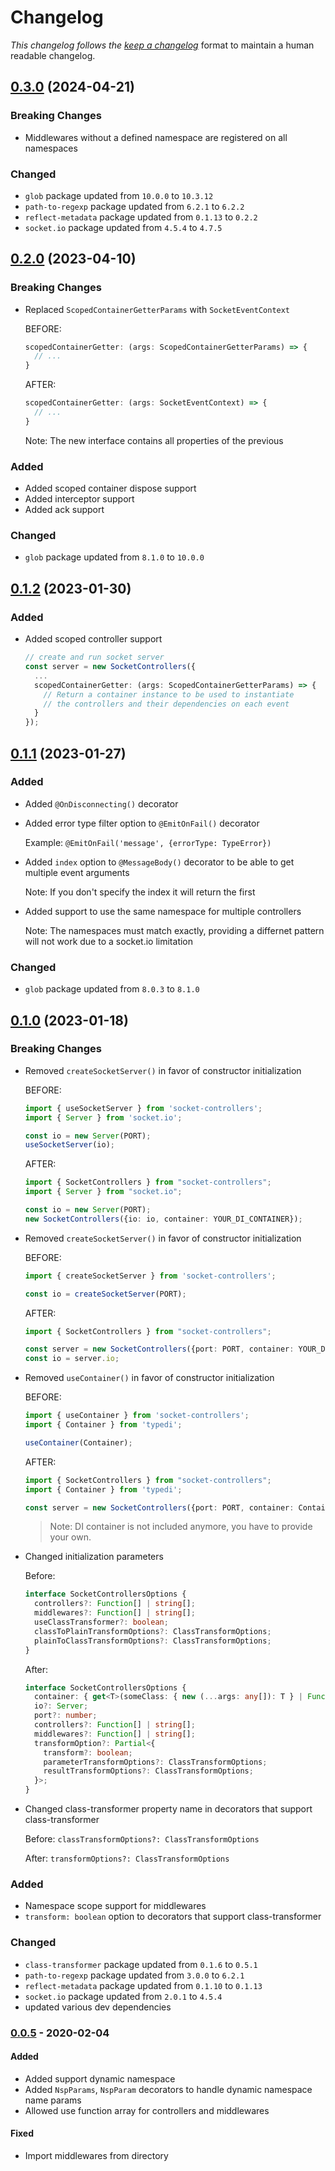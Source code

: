 # Changelog

_This changelog follows the [keep a changelog][keep-a-changelog]_ format to maintain a human readable changelog.

## [0.3.0](https://github.com/typestack/socket-controllers/compare/v0.2.0...v0.3.0) (2024-04-21)

### Breaking Changes

- Middlewares without a defined namespace are registered on all namespaces

### Changed

- `glob` package updated from `10.0.0` to `10.3.12`
- `path-to-regexp` package updated from `6.2.1` to `6.2.2`
- `reflect-metadata` package updated from `0.1.13` to `0.2.2`
- `socket.io` package updated from `4.5.4` to `4.7.5`

## [0.2.0](https://github.com/typestack/socket-controllers/compare/v0.1.2...v0.2.0) (2023-04-10)

### Breaking Changes

- Replaced `ScopedContainerGetterParams` with `SocketEventContext`

  BEFORE:

  ```ts
  scopedContainerGetter: (args: ScopedContainerGetterParams) => {
    // ...
  }
  ```

  AFTER:

  ```ts
  scopedContainerGetter: (args: SocketEventContext) => {
    // ...
  }
  ```
  Note: The new interface contains all properties of the previous


### Added

- Added scoped container dispose support  
- Added interceptor support
- Added ack support

### Changed

- `glob` package updated from `8.1.0` to `10.0.0`
  
## [0.1.2](https://github.com/typestack/socket-controllers/compare/v0.1.1...v0.1.2) (2023-01-30)

### Added

- Added scoped controller support

  ```typescript
  // create and run socket server
  const server = new SocketControllers({
    ...
    scopedContainerGetter: (args: ScopedContainerGetterParams) => {
      // Return a container instance to be used to instantiate 
      // the controllers and their dependencies on each event
    }
  });
  ```

## [0.1.1](https://github.com/typestack/socket-controllers/compare/v0.1.0...v0.1.1) (2023-01-27)

### Added

- Added `@OnDisconnecting()` decorator
- Added error type filter option to `@EmitOnFail()` decorator
  
  Example: `@EmitOnFail('message', {errorType: TypeError})`

- Added `index` option to `@MessageBody()` decorator to be able to get multiple event arguments

  Note: If you don't specify the index it will return the first

- Added support to use the same namespace for multiple controllers

  Note: The namespaces must match exactly, providing a differnet pattern will not work due to a socket.io limitation

### Changed

- `glob` package updated from `8.0.3` to `8.1.0`

## [0.1.0](https://github.com/typestack/socket-controllers/compare/v0.0.5...v0.1.0) (2023-01-18)

### Breaking Changes

- Removed `createSocketServer()` in favor of constructor initialization 

  BEFORE:

  ```ts
  import { useSocketServer } from 'socket-controllers';
  import { Server } from 'socket.io';

  const io = new Server(PORT);
  useSocketServer(io);
  ```

  AFTER:

  ```ts
  import { SocketControllers } from "socket-controllers";
  import { Server } from "socket.io";

  const io = new Server(PORT);
  new SocketControllers({io: io, container: YOUR_DI_CONTAINER});
  ```
- Removed `createSocketServer()` in favor of constructor initialization 

  BEFORE:

  ```ts
  import { createSocketServer } from 'socket-controllers';

  const io = createSocketServer(PORT);
  ```

  AFTER:

  ```ts
  import { SocketControllers } from "socket-controllers";

  const server = new SocketControllers({port: PORT, container: YOUR_DI_CONTAINER});
  const io = server.io;
  ```

- Removed `useContainer()` in favor of constructor initialization

  BEFORE:

  ```ts
  import { useContainer } from 'socket-controllers';
  import { Container } from 'typedi';

  useContainer(Container);
  ```

  AFTER:

  ```ts
  import { SocketControllers } from "socket-controllers";
  import { Container } from 'typedi';

  const server = new SocketControllers({port: PORT, container: Container});
  ```
  > Note: DI container is not included anymore, you have to provide your own.

- Changed initialization parameters

  Before:
  ```typescript
  interface SocketControllersOptions {
    controllers?: Function[] | string[];
    middlewares?: Function[] | string[];
    useClassTransformer?: boolean;
    classToPlainTransformOptions?: ClassTransformOptions;
    plainToClassTransformOptions?: ClassTransformOptions;
  }
  ```

  After:
  ```typescript
  interface SocketControllersOptions {
    container: { get<T>(someClass: { new (...args: any[]): T } | Function): T };
    io?: Server;
    port?: number;
    controllers?: Function[] | string[];
    middlewares?: Function[] | string[];
    transformOption?: Partial<{
      transform?: boolean;
      parameterTransformOptions?: ClassTransformOptions;
      resultTransformOptions?: ClassTransformOptions;
    }>;
  }
  ```

- Changed class-transformer property name in decorators that support class-transformer

  Before:
  `classTransformOptions?: ClassTransformOptions`

  After:
  `transformOptions?: ClassTransformOptions`

### Added
- Namespace scope support for middlewares
- `transform: boolean` option to decorators that support class-transformer

### Changed

- `class-transformer` package updated from `0.1.6` to `0.5.1`
- `path-to-regexp` package updated from `3.0.0` to `6.2.1`
- `reflect-metadata` package updated from `0.1.10` to `0.1.13`
- `socket.io` package updated from `2.0.1` to `4.5.4`
- updated various dev dependencies


### [0.0.5][v0.0.5] - 2020-02-04

#### Added

- Added support dynamic namespace
- Added `NspParams`, `NspParam` decorators to handle dynamic namespace name params
- Allowed use function array for controllers and middlewares

#### Fixed

- Import middlewares from directory

[v0.0.5]: https://github.com/typestack/socket-controllers/compare/v0.0.4...v0.0.5
[keep-a-changelog]: https://keepachangelog.com/en/1.0.0/
